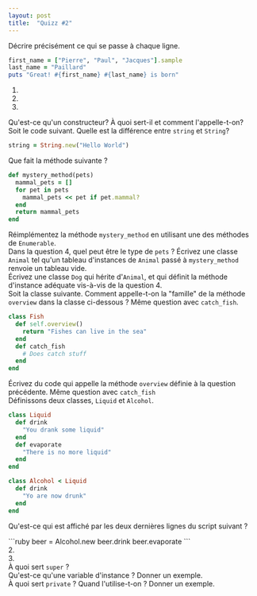 ```yaml
---
layout: post
title:  "Quizz #2"
---
```


<div class="question">
  Décrire précisément ce qui se passe à chaque ligne.
</div>

```ruby
first_name = ["Pierre", "Paul", "Jacques"].sample
last_name = "Paillard"
puts "Great! #{first_name} #{last_name} is born"
```
<div class="answer">
  <ol>
    <li></li>
    <li></li>
    <li></li>
  </ol>
</div>

<div class="question">
  Qu'est-ce qu'un constructeur? À quoi sert-il et comment l'appelle-t-on?
</div>
<div class="answer">

</div>

<div class="question">
  Soit le code suivant. Quelle est la différence entre <code>string</code> et <code>String</code>?
</div>

```ruby
string = String.new("Hello World")
```

<div class="answer"></div>

<div class="question">
  Que fait la méthode suivante ?
</div>

```ruby
def mystery_method(pets)
  mammal_pets = []
  for pet in pets
    mammal_pets << pet if pet.mammal?
  end
  return mammal_pets
end
```

<div class="answer">

</div>

<div class="question">
  Réimplémentez la méthode <code>mystery_method</code> en utilisant une des méthodes de <code>Enumerable</code>.
</div>

<div class="answer big"></div>

<div style="page-break-after:always;"></div>

<div class="question">
Dans la question 4, quel peut être le type de <code>pets</code> ? Écrivez une classe <code>Animal</code>
tel qu'un tableau d'instances de <code>Animal</code> passé à <code>mystery_method</code> renvoie un
tableau vide.
</div>

<div class="answer big">

</div>

<div class="question">
  Écrivez une classe <code>Dog</code> qui hérite d'<code>Animal</code>, et qui définit
  la méthode d'instance adéquate vis-à-vis de la question 4.
</div>

<div class="answer big">

</div>

<div class="question">
  Soit la classe suivante. Comment appelle-t-on la "famille" de la méthode <code>overview</code>
  dans la classe ci-dessous ? Même question avec <code>catch_fish</code>.
</div>

```ruby
class Fish
  def self.overview()
    return "Fishes can live in the sea"
  end
  def catch_fish
    # Does catch stuff
  end
end
```

<div class="answer big"></div>

<div class="question">
  Écrivez du code qui appelle la méthode <code>overview</code> définie à la question précédente.
  Même question avec <code>catch_fish</code>
</div>

<div class="answer">
</div>

<div style="page-break-after:always;"></div>

<div class="question">
  Définissons deux classes, <code>Liquid</code> et <code>Alcohol</code>.
</div>

```ruby
class Liquid
  def drink
    "You drank some liquid"
  end
  def evaporate
    "There is no more liquid"
  end
end

class Alcohol < Liquid
  def drink
    "Yo are now drunk"
  end
end
```
<p>Qu'est-ce qui est affiché par les deux dernières lignes du script suivant ?</p>
```ruby
beer = Alcohol.new
beer.drink
beer.evaporate
```

<div class="answer">
  2.<br />
  3.
</div>

<div class="question">
  À quoi sert <code>super</code> ?
</div>

<div class="answer"></div>

<div class="question">
  Qu'est-ce qu'une variable d'instance ? Donner un exemple.
</div>

<div class="answer big"></div>

<div class="question">
  À quoi sert <code>private</code> ? Quand l'utilise-t-on ? Donner un exemple.
</div>

<div class="answer big"></div>

